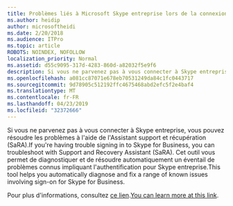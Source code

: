```yaml
---
title: Problèmes liés à Microsoft Skype entreprise lors de la connexion au service Office 365
ms.author: heidip
author: microsoftheidi
ms.date: 2/20/2018
ms.audience: ITPro
ms.topic: article
ROBOTS: NOINDEX, NOFOLLOW
localization_priority: Normal
ms.assetid: d55c9095-317d-4283-860d-a82032f5e9f6
description: Si vous ne parvenez pas à vous connecter à Skype entreprise, vous pouvez résoudre les problèmes à l'aide de l'Assistant support et récupération (SaRA). Cet outil vous permet de diagnostiquer et de résoudre automatiquement un éventail de problèmes connus impliquant l'authentification pour Skype entreprise.
ms.openlocfilehash: a081cc87071e678eb70531249da84c1fc0443717
ms.sourcegitcommit: 9d78905c512192ffc4675468abd2efc5f2e4baf4
ms.translationtype: MT
ms.contentlocale: fr-FR
ms.lasthandoff: 04/23/2019
ms.locfileid: "32372666"
---
```

<span data-ttu-id="a7648-104">Si vous ne parvenez pas à vous connecter à Skype entreprise, vous pouvez résoudre les problèmes à l'aide de l'Assistant support et récupération (SaRA).</span><span class="sxs-lookup"><span data-stu-id="a7648-104">If you're having trouble signing in to Skype for Business, you can troubleshoot with Support and Recovery Assistant (SaRA).</span></span> <span data-ttu-id="a7648-105">Cet outil vous permet de diagnostiquer et de résoudre automatiquement un éventail de problèmes connus impliquant l'authentification pour Skype entreprise.</span><span class="sxs-lookup"><span data-stu-id="a7648-105">This tool helps you automatically diagnose and fix a range of known issues involving sign-on for Skype for Business.</span></span>
  
<span data-ttu-id="a7648-106">Pour plus d'informations, consultez [ce lien](https://support.microsoft.com/help/4087361/troubleshooting-office-365-issues-signing-in-to-skype-for-business).</span><span class="sxs-lookup"><span data-stu-id="a7648-106">[You can learn more at this link](https://support.microsoft.com/help/4087361/troubleshooting-office-365-issues-signing-in-to-skype-for-business).</span></span>
  

